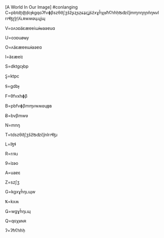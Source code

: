 [A World In Our Image]
#conlanging
C=pbtdʈɖṭḍcɟkgqɢʔfvɸβszθðʃʒšžʂʐṣẓɕʑçʝśźxɣȟχʁħʕhɦḥʦʣčǰmɱnɳṇɲñŋɴⱱlrɾɬɮɽɭṛḷʎʟʀwʍʋɥɹɻjɰ

V=oʌɔɒäɛæɐeiɯɨʉaəɐuɑ

U=oɔɒuøʉy

O=ʌäɛæɐeɯɨaəɐɑ

I=äɛæeiɪ

S=dktgcɟbp

Ȿ=ktpc

Ꞩ=gdbɟ

F=θfvxhɸβ

B=pbfvɸβmɱⱱwʍʋɥʙ̥ʙ

Ƀ=bvβmwʋ

N=mnŋ

T=tdszθðʃʒšžʦʣčǰnlrɾɬɮɹ

L=lɮɬ

R=rɾʀɹ

9=iɪəo

A=uaɐɛ

Z=szʃʒ

G=kgxɣȟŋʟɰw

Ꝅ=kxʍ

Ǥ=wgɣȟŋʟɰ

Q=qɢχʁɴʀ

ʔ=ʔħʕhɦḥ
